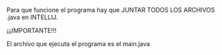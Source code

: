 Para que funcione el programa hay que JUNTAR TODOS LOS ARCHIVOS .java en INTELLIJ.

¡¡¡IMPORTANTE!!!

El archivo que ejecuta el programa es el main.java
